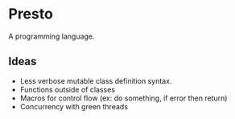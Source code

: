 # Presto
A programming language.

## Ideas
* Less verbose mutable class definition syntax.
* Functions outside of classes
* Macros for control flow (ex: do something, if error then return)
* Concurrency with green threads